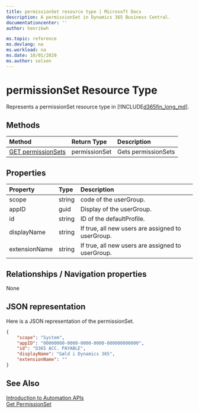 ```yaml
---
title: permissionSet resource type | Microsoft Docs
description: A permissionSet in Dynamics 365 Business Central.
documentationcenter: ''
author: henrikwh

ms.topic: reference
ms.devlang: na
ms.workload: na
ms.date: 10/01/2020
ms.author: solsen
---
```


# permissionSet Resource Type
Represents a permissionSet resource type in [!INCLUDE[d365fin_long_md](../developer/includes/d365fin_long_md.md)].

## Methods
| Method         | Return Type  |Description|
|:---------------|:-------------|:----------|
|[GET permissionSets](dynamics-microsoft-automation-permissionset-get.md)|permissionSet|Gets permissionSets|


## Properties

| Property | Type |Description                             |
|:----------------|:-----|:---------------------------------------|
|scope     |string  |code of the userGroup.|
|appID     |guid | Display of the userGroup.     |
|id|string|ID of the defaultProfile.|
|displayName|string|If true, all new users are assigned to userGroup.|
|extensionName|string|If true, all new users are assigned to userGroup.|

## Relationships / Navigation properties

None

## JSON representation

Here is a JSON representation of the permissionSet.

```json
{
    "scope": "System",
    "appID": "00000000-0000-0000-0000-000000000000",
    "id": "D365 ACC. PAYABLE",
    "displayName": "Gæld i Dynamics 365",
    "extensionName": ""
}

```

<!-- 
## EDM metadata

```xml
    <EntityType Name="permissionSet">
        <Key>
            <PropertyRef Name="scope" />
            <PropertyRef Name="appID" />
            <PropertyRef Name="id" />
        </Key>
        <Property Name="scope" Type="Edm.String" Nullable="false" />
        <Property Name="appID" Type="Edm.Guid" Nullable="false" />
        <Property Name="id" Type="Edm.String" Nullable="false" MaxLength="20" />
        <Property Name="displayName" Type="Edm.String" MaxLength="30" />
        <Property Name="extensionName" Type="Edm.String" MaxLength="250" />
    </EntityType>
```
 -->
## See Also 
[Introduction to Automation APIs](itpro-introduction-to-automation-apis.md)  
[Get PermissionSet](dynamics-microsoft-automation-permissionset-get.md)  

